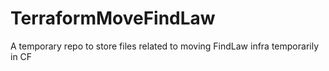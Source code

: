# TerraformMoveFindLaw
A temporary repo to store files related to moving FindLaw infra temporarily in CF
